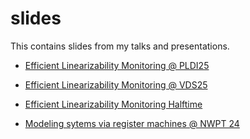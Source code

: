 # slides
This contains slides from my talks and presentations.

- [Efficient Linearizability Monitoring @ PLDI25](./pldi25/)

- [Efficient Linearizability Monitoring @ VDS25](./vds25/)

- [Efficient Linearizability Monitoring Halftime](./halftime/)

- [Modeling sytems via register machines @ NWPT 24](./nwpt24/slides.pdf)

